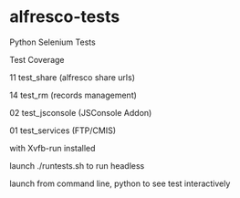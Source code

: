 # alfresco-tests

Python Selenium Tests

Test Coverage

11 test_share (alfresco share urls)

14 test_rm (records management)

02 test_jsconsole (JSConsole Addon)

01 test_services (FTP/CMIS)

with Xvfb-run installed

launch ./runtests.sh to run headless

launch from command line, python <testname> to see test interactively

